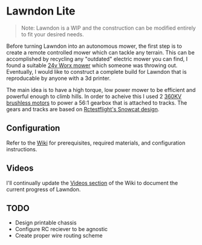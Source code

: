 # Lawndon Lite

> Note: Lawndon is a WIP and the construction can be modified entirely to fit your desired needs. 

Before turning Lawndon into an autonomous mower, the first step is to create a remote controlled mower which can tackle any terrain. This can be accomplished by recycling any "outdated" electric mower you can find, I found a suitable [24v Worx mower](https://www.worx.com/24v-cordless-lawn-mower-wg782.html) which someone was throwing out. Eventually, I would like to construct a complete build for Lawndon that is reproducable by anyone with a 3d printer.

The main idea is to have a high torque, low power mower to be efficient and powerful enough to climb hills. In order to acheive this I used 2 [360KV brushless motors](https://www.rctimer.com/rctimer-5010-360kv-multicopter-brushless-motor-p0233.html) to power a 56:1 gearbox that is attached to tracks. The gears and tracks are based on [Rctestflight's Snowcat design](https://www.thingiverse.com/thing:4308626).

## Configuration
 
Refer to the [Wiki](https://github.com/jordojordo/lawndon-lite/wiki) for prerequisites, required materials, and configuration instructions.

## Videos

I'll continually update the [Videos section](https://github.com/jordojordo/lawndon-lite/wiki/Videos) of the Wiki to document the current progress of Lawndon.

## TODO

- Design printable chassis
- Configure RC reciever to be agnostic
- Create proper wire routing scheme